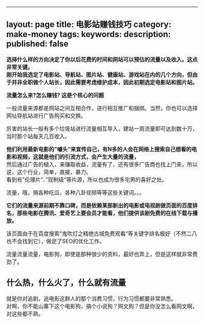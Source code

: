 


---
layout: page
title:  电影站赚钱技巧
category: make-money
tags:
keywords:
description:
published:  false
---


**选择什么样的方向决定了你以后花费的时间和网站可以预估的流量以及收入。这点非常关键。**  
**刚开始我选定了电影站、导航站、图片站、健康站、游戏站在内的几个方向，但由于并非全职做个人站长，因此需要考虑维护成本，因此初期选定电影站和图片站。**


**流量怎么来?怎么赚钱? 这是个核心的问题**


一般流量来源都是网站之间互相合作，进行相互推广和捆绑。当然，你也可以选择网址导航站进行广告购买和交换。

厉害的站长一般有多个垃圾站进行流量相互导入，建站一周流量即可达到数十万，当时那个站每天几百收入。


**他们利用最新电影的”噱头“来宣传自己，有N多的人会在网络上搜索自己想看的电影和视频，这就是他们的引流方式，会产生大量的流量，**  
然后通过广告的植入，来赚取收益，流量有了，还有很多广告商也找上门来，所以说，这个行业，简单，直接，暴力。  
看到有”伦理片“、”现制级“等片源，所以也成为很多宅男的喜好之处。


流量，哦，搞各种吃瓜，各种八卦视频等等这些关键词。。。

**它们的流量来源前期不靠口碑，而是依赖某部新出的电影或电视剧做页面的百度排名，那些电影在腾讯、爱奇艺上要会员才能看，他们提供该剧免费的在线下载与播放。**

该页面由于在百度搜索“鬼吹灯之精绝古城免费观看”等关键字排名极好（不然二八也不会找到它），做足了SEO的优化工作。

流量流量流量，电影狗，即使是那种很少的资料，最好也弄上，但是这样就非常费劲了。

## 什么热，什么火了，什么就有流量
就是你对追剧，追电影这群人的那个消费习惯，行为习惯都要非常熟悉。  
对啊，你不能山寨下这个电影狗，搞个小说狗？网文狗？但是你没怎么看网文啊，对这些都不熟。



